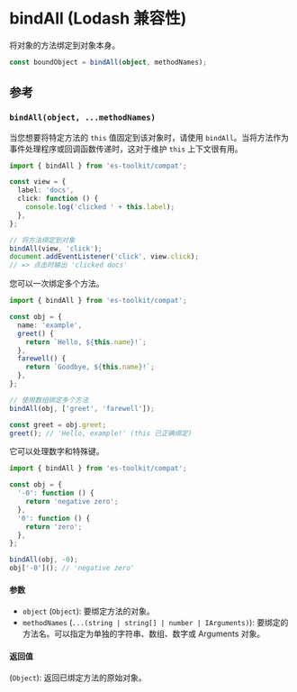 # bindAll (Lodash 兼容性)

将对象的方法绑定到对象本身。

```typescript
const boundObject = bindAll(object, methodNames);
```

## 参考

### `bindAll(object, ...methodNames)`

当您想要将特定方法的 `this` 值固定到该对象时，请使用 `bindAll`。当将方法作为事件处理程序或回调函数传递时，这对于维护 `this` 上下文很有用。

```typescript
import { bindAll } from 'es-toolkit/compat';

const view = {
  label: 'docs',
  click: function () {
    console.log('clicked ' + this.label);
  },
};

// 将方法绑定到对象
bindAll(view, 'click');
document.addEventListener('click', view.click);
// => 点击时输出 'clicked docs'
```

您可以一次绑定多个方法。

```typescript
import { bindAll } from 'es-toolkit/compat';

const obj = {
  name: 'example',
  greet() {
    return `Hello, ${this.name}!`;
  },
  farewell() {
    return `Goodbye, ${this.name}!`;
  },
};

// 使用数组绑定多个方法
bindAll(obj, ['greet', 'farewell']);

const greet = obj.greet;
greet(); // 'Hello, example!' (this 已正确绑定)
```

它可以处理数字和特殊键。

```typescript
import { bindAll } from 'es-toolkit/compat';

const obj = {
  '-0': function () {
    return 'negative zero';
  },
  '0': function () {
    return 'zero';
  },
};

bindAll(obj, -0);
obj['-0'](); // 'negative zero'
```

#### 参数

- `object` (`Object`): 要绑定方法的对象。
- `methodNames` (`...(string | string[] | number | IArguments)`): 要绑定的方法名。可以指定为单独的字符串、数组、数字或 Arguments 对象。

#### 返回值

(`Object`): 返回已绑定方法的原始对象。
